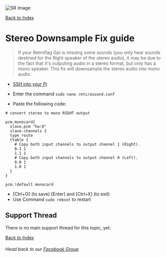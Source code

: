![SR Image](https://sinisterspatula.github.io/SuperRetropieGuides/images/SRimage-short.jpg)

[Back to Index](https://sinisterspatula.github.io/SuperRetropieGuides/)

# Stereo Downsample Fix guide

  > If your Retroflag Gpi is missing some sounds (you only hear sounds destined for the Right speaker of the stereo audio), it may be due to the fact that it's outputing audio in a stereo format, but only has a mono speaker.  This fix will downsample the stereo audio into mono audio.

  * [SSH into your Pi](https://www.youtube.com/watch?v=aEJoQZBSlSs)
  * Enter the command `sudo nano /etc/asound.conf`

  * Paste the following code:

```
# convert stereo to mono RIGHT output
 
pcm.monocard{
  slave.pcm "hw:0"
  slave.channels 2
  type route
  ttable {
    # Copy both input channels to output channel 1 (Right).
    0.1 1
    1.1 1
    # Copy both input channels to output channel 0 (Left).
    0.0 1
    1.0 1
  }
}
 
pcm.!default monocard
```

  * [Ctrl+O] (to save) [Enter] and [Ctrl+X] (to exit)
  * Use Command `sudo reboot` to restart

## Support Thread
There is no main support thread for this topic, yet.

[Back to Index](https://sinisterspatula.github.io/SuperRetropieGuides/)

###### Head back to our [Facebook Group](https://www.facebook.com/groups/SuperRetroPie/)
